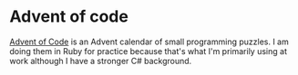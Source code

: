 # Advent of code
[Advent of Code](https://adventofcode.com/) is an Advent calendar of small programming puzzles. I am doing them in Ruby for practice because that's what I'm primarily using at work although I have a stronger C# background. 
